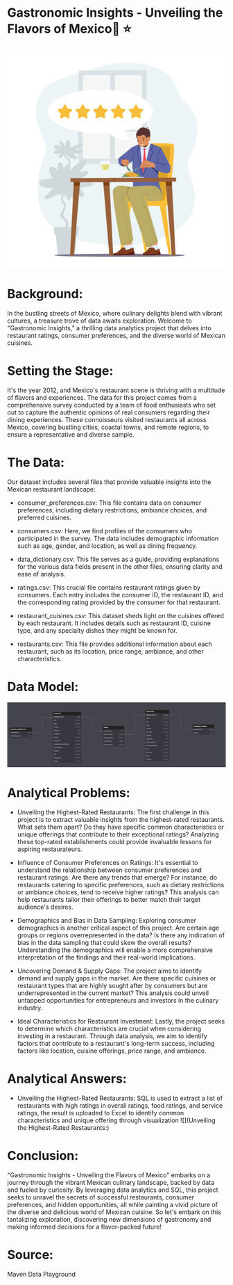 # Gastronomic Insights - Unveiling the Flavors of Mexico🌮 ⭐
![](restaurant_ratings_img.jpeg)
# Background:
In the bustling streets of Mexico, where culinary delights blend with vibrant cultures, a treasure trove of data awaits exploration. Welcome to "Gastronomic Insights," a thrilling data analytics project that delves into restaurant ratings, consumer preferences, and the diverse world of Mexican cuisines.

# Setting the Stage:
It's the year 2012, and Mexico's restaurant scene is thriving with a multitude of flavors and experiences. The data for this project comes from a comprehensive survey conducted by a team of food enthusiasts who set out to capture the authentic opinions of real consumers regarding their dining experiences. These connoisseurs visited restaurants all across Mexico, covering bustling cities, coastal towns, and remote regions, to ensure a representative and diverse sample.

# The Data:
Our dataset includes several files that provide valuable insights into the Mexican restaurant landscape:

* consumer_preferences.csv: This file contains data on consumer preferences, including dietary restrictions, ambiance choices, and preferred cuisines.

* consumers.csv: Here, we find profiles of the consumers who participated in the survey. The data includes demographic information such as age, gender, and location, as well as dining frequency.

* data_dictionary.csv: This file serves as a guide, providing explanations for the various data fields present in the other files, ensuring clarity and ease of analysis.

* ratings.csv: This crucial file contains restaurant ratings given by consumers. Each entry includes the consumer ID, the restaurant ID, and the corresponding rating provided by the consumer for that restaurant.

* restaurant_cuisines.csv: This dataset sheds light on the cuisines offered by each restaurant. It includes details such as restaurant ID, cuisine type, and any specialty dishes they might be known for.

* restaurants.csv: This file provides additional information about each restaurant, such as its location, price range, ambiance, and other characteristics.
# Data Model:
![](Resturant_model.png)
# Analytical Problems:

* Unveiling the Highest-Rated Restaurants: The first challenge in this project is to extract valuable insights from the highest-rated restaurants. What sets them apart? Do they have specific common characteristics or unique offerings that contribute to their exceptional ratings? Analyzing these top-rated establishments could provide invaluable lessons for aspiring restaurateurs.

* Influence of Consumer Preferences on Ratings: It's essential to understand the relationship between consumer preferences and restaurant ratings. Are there any trends that emerge? For instance, do restaurants catering to specific preferences, such as dietary restrictions or ambiance choices, tend to receive higher ratings? This analysis can help restaurants tailor their offerings to better match their target audience's desires.

* Demographics and Bias in Data Sampling: Exploring consumer demographics is another critical aspect of this project. Are certain age groups or regions overrepresented in the data? Is there any indication of bias in the data sampling that could skew the overall results? Understanding the demographics will enable a more comprehensive interpretation of the findings and their real-world implications.

* Uncovering Demand & Supply Gaps: The project aims to identify demand and supply gaps in the market. Are there specific cuisines or restaurant types that are highly sought after by consumers but are underrepresented in the current market? This analysis could unveil untapped opportunities for entrepreneurs and investors in the culinary industry.

* Ideal Characteristics for Restaurant Investment: Lastly, the project seeks to determine which characteristics are crucial when considering investing in a restaurant. Through data analysis, we aim to identify factors that contribute to a restaurant's long-term success, including factors like location, cuisine offerings, price range, and ambiance.
# Analytical Answers:
* Unveiling the Highest-Rated Restaurants: SQL is used to extract a list of restaurants with high ratings in overall ratings, food ratings, and service ratings, the result is uploaded to Excel to identify common characteristics and unique offering through visualization
![](Unveiling the Highest-Rated Restaurants:)
# Conclusion:
"Gastronomic Insights - Unveiling the Flavors of Mexico" embarks on a journey through the vibrant Mexican culinary landscape, backed by data and fueled by curiosity. By leveraging data analytics and SQL, this project seeks to unravel the secrets of successful restaurants, consumer preferences, and hidden opportunities, all while painting a vivid picture of the diverse and delicious world of Mexican cuisine. So let's embark on this tantalizing exploration, discovering new dimensions of gastronomy and making informed decisions for a flavor-packed future!
# Source: 
Maven Data Playground
